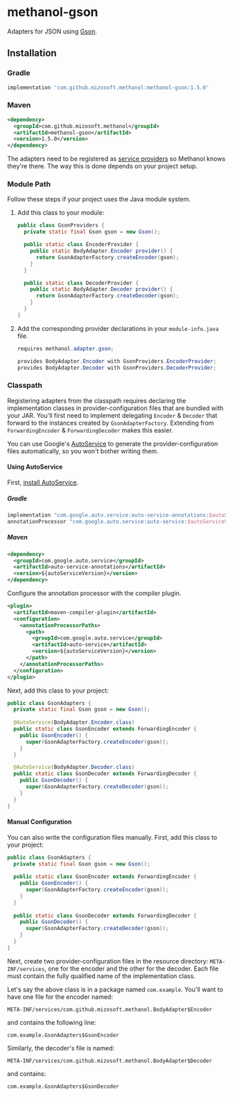 # methanol-gson

Adapters for JSON using [Gson][gson].

## Installation

### Gradle

```gradle
implementation 'com.github.mizosoft.methanol:methanol-gson:1.5.0'
```

### Maven

```xml
<dependency>
  <groupId>com.github.mizosoft.methanol</groupId>
  <artifactId>methanol-gson</artifactId>
  <version>1.5.0</version>
</dependency>
```

The adapters need to be registered as [service providers][serviceloader_javadoc] so Methanol knows they're there.
The way this is done depends on your project setup.

### Module Path

Follow these steps if your project uses the Java module system.

1. Add this class to your module:

    ```java
    public class GsonProviders {
      private static final Gson gson = new Gson();
   
      public static class EncoderProvider {
        public static BodyAdapter.Encoder provider() {
          return GsonAdapterFactory.createEncoder(gson);
        }
      }
   
      public static class DecoderProvider {
        public static BodyAdapter.Decoder provider() {
          return GsonAdapterFactory.createDecoder(gson);
        }
      }
    }
    ```

2. Add the corresponding provider declarations in your `module-info.java` file.

    ```java
    requires methanol.adapter.gson;
    
    provides BodyAdapter.Encoder with GsonProviders.EncoderProvider;
    provides BodyAdapter.Decoder with GsonProviders.DecoderProvider;
    ```

### Classpath

Registering adapters from the classpath requires declaring the implementation classes in provider-configuration
files that are bundled with your JAR. You'll first need to implement delegating `Encoder` & `Decoder`
that forward to the instances created by `GsonAdapterFactory`. Extending from `ForwardingEncoder` &
`ForwardingDecoder` makes this easier.

You can use Google's [AutoService][autoservice] to generate the provider-configuration files automatically,
so you won't bother writing them.

#### Using AutoService

First, [install AutoService][autoservice_getting_started].

##### Gradle

```gradle
implementation "com.google.auto.service:auto-service-annotations:$autoServiceVersion"
annotationProcessor "com.google.auto.service:auto-service:$autoServiceVersion"
```

##### Maven

```xml
<dependency>
  <groupId>com.google.auto.service</groupId>
  <artifactId>auto-service-annotations</artifactId>
  <version>${autoServiceVersion}</version>
</dependency>
```

Configure the annotation processor with the compiler plugin.

```xml
<plugin>
  <artifactId>maven-compiler-plugin</artifactId>
  <configuration>
    <annotationProcessorPaths>
      <path>
        <groupId>com.google.auto.service</groupId>
        <artifactId>auto-service</artifactId>
        <version>${autoServiceVersion}</version>
      </path>
    </annotationProcessorPaths>
  </configuration>
</plugin>
```

Next, add this class to your project:

```java
public class GsonAdapters {
  private static final Gson gson = new Gson();
  
  @AutoService(BodyAdapter.Encoder.class)
  public static class GsonEncoder extends ForwardingEncoder {
    public GsonEncoder() {
      super(GsonAdapterFactory.createEncoder(gson));
    }
  }

  @AutoService(BodyAdapter.Decoder.class)
  public static class GsonDecoder extends ForwardingDecoder {
    public GsonDecoder() {
      super(GsonAdapterFactory.createDecoder(gson));
    }
  }
}
```

#### Manual Configuration

You can also write the configuration files manually. First, add this class to your project:

```java
public class GsonAdapters {
  private static final Gson gson = new Gson();
  
  public static class GsonEncoder extends ForwardingEncoder {
    public GsonEncoder() {
      super(GsonAdapterFactory.createEncoder(gson));
    }
  }
  
  public static class GsonDecoder extends ForwardingDecoder {
    public GsonDecoder() {
      super(GsonAdapterFactory.createDecoder(gson));
    }
  }
}
```

Next, create two provider-configuration files in the resource directory: `META-INF/services`,
one for the encoder and the other for the decoder. Each file must contain the fully qualified
name of the implementation class.

Let's say the above class is in a package named `com.example`. You'll want to have one file for the
encoder named:

```
META-INF/services/com.github.mizosoft.methanol.BodyAdapter$Encoder
```

and contains the following line:

```
com.example.GsonAdapters$GsonEncoder
```

Similarly, the decoder's file is named:

```
META-INF/services/com.github.mizosoft.methanol.BodyAdapter$Decoder
```

and contains:

```
com.example.GsonAdapters$GsonDecoder
```

[gson]: https://github.com/google/gson
[autoservice]: https://github.com/google/auto/tree/master/service
[autoservice_getting_started]: https://github.com/google/auto/tree/master/service#getting-started
[serviceloader_javadoc]: https://docs.oracle.com/en/java/javase/11/docs/api/java.base/java/util/ServiceLoader.html
